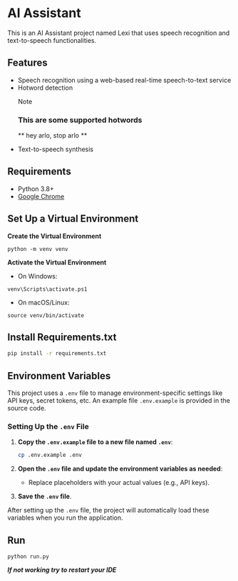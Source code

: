 # AI Assistant

This is an AI Assistant project named Lexi that uses speech recognition and text-to-speech functionalities.

## Features

- Speech recognition using a web-based real-time speech-to-text service
- Hotword detection
  > [!NOTE]
  >
  > ### This are some supported hotwords
  >
  > ** hey arlo, stop arlo **
- Text-to-speech synthesis

## Requirements

- Python 3.8+
- [Google Chrome](https://www.google.com/chrome/)

## Set Up a Virtual Environment

**Create the Virtual Environment**

```
python -m venv venv
```

**Activate the Virtual Environment**

- On Windows:

```
venv\Scripts\activate.ps1
```

- On macOS/Linux:

```
source venv/bin/activate
```

## Install Requirements.txt

```bash
pip install -r requirements.txt
```

## Environment Variables

This project uses a `.env` file to manage environment-specific settings like API keys, secret tokens, etc. An example file `.env.example` is provided in the source code.

### Setting Up the `.env` File

1. **Copy the `.env.example` file to a new file named `.env`**:

   ```bash
   cp .env.example .env
   ```

2. **Open the `.env` file and update the environment variables as needed**:

   - Replace placeholders with your actual values (e.g., API keys).

3. **Save the `.env` file**.

After setting up the `.env` file, the project will automatically load these variables when you run the application.

## Run

```
python run.py
```

**_If not working try to restart your IDE_**
